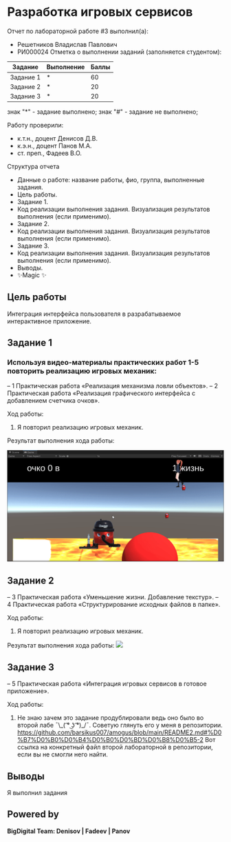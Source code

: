 # Разработка игровых сервисов
Отчет по лабораторной работе #3 выполнил(а):
- Решетников Владислав Павлович
- РИ000024
Отметка о выполнении заданий (заполняется студентом):

| Задание | Выполнение | Баллы |
| ------ | ------ | ------ |
| Задание 1 | * | 60 |
| Задание 2 | * | 20 |
| Задание 3 | * | 20 |

знак "*" - задание выполнено; знак "#" - задание не выполнено;

Работу проверили:
- к.т.н., доцент Денисов Д.В.
- к.э.н., доцент Панов М.А.
- ст. преп., Фадеев В.О.

Структура отчета

- Данные о работе: название работы, фио, группа, выполненные задания.
- Цель работы.
- Задание 1.
- Код реализации выполнения задания. Визуализация результатов выполнения (если применимо).
- Задание 2.
- Код реализации выполнения задания. Визуализация результатов выполнения (если применимо).
- Задание 3.
- Код реализации выполнения задания. Визуализация результатов выполнения (если применимо).
- Выводы.
- ✨Magic ✨

## Цель работы
Интеграция интерфейса пользователя в разрабатываемое интерактивное приложение.

## Задание 1
### Используя видео-материалы практических работ 1-5 повторить реализацию игровых механик:
– 1 Практическая работа «Реализация механизма ловли объектов».
– 2 Практическая работа «Реализация графического интерфейса с добавлением счетчика очков».

Ход работы:
1. Я повторил реализацию игровых механик.

Результат выполнения хода работы:

![](Z/8.gif)

## Задание 2
– 3 Практическая работа «Уменьшение жизни. Добавление текстур».
– 4 Практическая работа «Структурирование исходных файлов в папке».

Ход работы:
1. Я повторил реализацию игровых механик.

Результат выполнения хода работы:
![](Z/9.gif)

## Задание 3
– 5 Практическая работа «Интеграция игровых сервисов в готовое
приложение».

Ход работы:
1. Не знаю зачем это задание продублировали ведь оно было во второй лабе ¯\\\_( ͡° ͜ʖ ͡°)_/¯. Советую глянуть его у меня в репозитории.
https://github.com/barsikus007/amogus/blob/main/README2.md#%D0%B7%D0%B0%D0%B4%D0%B0%D0%BD%D0%B8%D0%B5-2
Вот ссылка на конкретный файл второй лабораторной в репозитории, если вы не смогли него найти.

## Выводы

Я выполнил задания

## Powered by

**BigDigital Team: Denisov | Fadeev | Panov**
